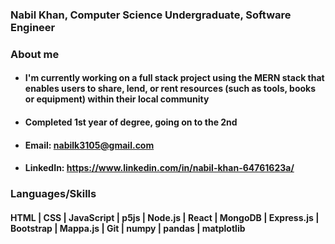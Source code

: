 ### Nabil Khan, Computer Science Undergraduate, Software Engineer

### About me
* #### I'm currently working on a full stack project using the MERN stack that enables users to share, lend, or rent resources (such as tools, books or equipment) within their local community
* #### Completed 1st year of degree, going on to the 2nd
* #### Email: nabilk3105@gmail.com
* #### LinkedIn: https://www.linkedin.com/in/nabil-khan-64761623a/

### Languages/Skills
#### HTML | CSS | JavaScript | p5js | Node.js | React | MongoDB | Express.js | Bootstrap | Mappa.js | Git | numpy | pandas | matplotlib
<!--
**nabilkhan31/nabilkhan31** is a ✨ _special_ ✨ repository because its `README.md` (this file) appears on your GitHub profile.

Here are some ideas to get you started:

- 🔭 I’m currently working on ...
- 🌱 I’m currently learning ...
- 👯 I’m looking to collaborate on ...
- 🤔 I’m looking for help with ...
- 💬 Ask me about ...
- 📫 How to reach me: ...
- 😄 Pronouns: ...
- ⚡ Fun fact: ...
-->
